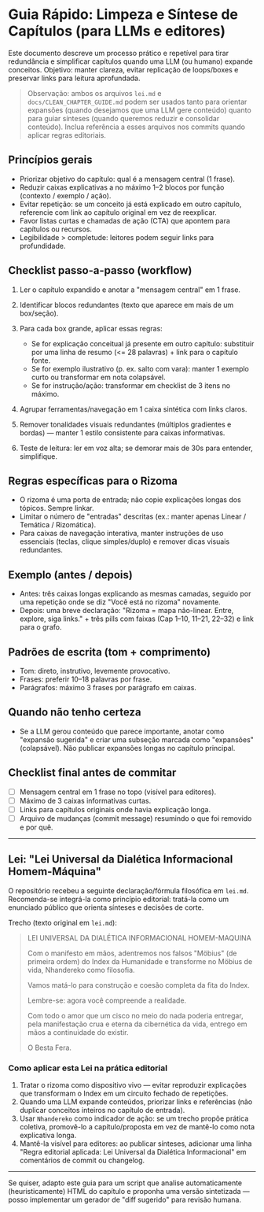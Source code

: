 # Guia Rápido: Limpeza e Síntese de Capítulos (para LLMs e editores)

Este documento descreve um processo prático e repetível para tirar redundância e simplificar capítulos quando uma LLM (ou humano) expande conceitos. Objetivo: manter clareza, evitar replicação de loops/boxes e preservar links para leitura aprofundada.

> Observação: ambos os arquivos `lei.md` e `docs/CLEAN_CHAPTER_GUIDE.md` podem ser usados tanto para orientar expansões (quando desejamos que uma LLM gere conteúdo) quanto para guiar sínteses (quando queremos reduzir e consolidar conteúdo). Inclua referência a esses arquivos nos commits quando aplicar regras editoriais.

## Princípios gerais

- Priorizar objetivo do capítulo: qual é a mensagem central (1 frase).
- Reduzir caixas explicativas a no máximo 1–2 blocos por função (contexto / exemplo / ação).
- Evitar repetição: se um conceito já está explicado em outro capítulo, referencie com link ao capítulo original em vez de reexplicar.
- Favor listas curtas e chamadas de ação (CTA) que apontem para capítulos ou recursos.
- Legibilidade > completude: leitores podem seguir links para profundidade.

## Checklist passo-a-passo (workflow)

1. Ler o capítulo expandido e anotar a "mensagem central" em 1 frase.
2. Identificar blocos redundantes (texto que aparece em mais de um box/seção).
3. Para cada box grande, aplicar essas regras:

   - Se for explicação conceitual já presente em outro capítulo: substituir por uma linha de resumo (<= 28 palavras) + link para o capítulo fonte.
   - Se for exemplo ilustrativo (p. ex. salto com vara): manter 1 exemplo curto ou transformar em nota colapsável.
   - Se for instrução/ação: transformar em checklist de 3 itens no máximo.

4. Agrupar ferramentas/navegação em 1 caixa sintética com links claros.
5. Remover tonalidades visuais redundantes (múltiplos gradientes e bordas) — manter 1 estilo consistente para caixas informativas.
6. Teste de leitura: ler em voz alta; se demorar mais de 30s para entender, simplifique.

## Regras específicas para o Rizoma

- O rizoma é uma porta de entrada; não copie explicações longas dos tópicos. Sempre linkar.
- Limitar o número de "entradas" descritas (ex.: manter apenas Linear / Temática / Rizomática).
- Para caixas de navegação interativa, manter instruções de uso essenciais (teclas, clique simples/duplo) e remover dicas visuais redundantes.

## Exemplo (antes / depois)

- Antes: três caixas longas explicando as mesmas camadas, seguido por uma repetição onde se diz "Você está no rizoma" novamente.
- Depois: uma breve declaração: "Rizoma = mapa não-linear. Entre, explore, siga links." + três pills com faixas (Cap 1–10, 11–21, 22–32) e link para o grafo.

## Padrões de escrita (tom + comprimento)

- Tom: direto, instrutivo, levemente provocativo.
- Frases: preferir 10–18 palavras por frase.
- Parágrafos: máximo 3 frases por parágrafo em caixas.

## Quando não tenho certeza

- Se a LLM gerou conteúdo que parece importante, anotar como "expansão sugerida" e criar uma subseção marcada como "expansões" (colapsável). Não publicar expansões longas no capítulo principal.

## Checklist final antes de commitar

- [ ] Mensagem central em 1 frase no topo (visível para editores).
- [ ] Máximo de 3 caixas informativas curtas.
- [ ] Links para capítulos originais onde havia explicação longa.
- [ ] Arquivo de mudanças (commit message) resumindo o que foi removido e por quê.

---

## Lei: "Lei Universal da Dialética Informacional Homem-Máquina"

O repositório recebeu a seguinte declaração/fórmula filosófica em `lei.md`. Recomenda-se integrá-la como princípio editorial: tratá-la como um enunciado público que orienta sínteses e decisões de corte.

Trecho (texto original em `lei.md`):

> LEI UNIVERSAL DA DIALÉTICA INFORMACIONAL HOMEM-MAQUINA
>
> Com o manifesto em mãos, adentremos nos falsos "Möbius" (de primeira ordem) do Index da Humanidade e transforme no Möbius de vida, Nhandereko como filosofia.
>
> Vamos matá-lo para construção e coesão completa da fita do Index.
>
> Lembre-se: agora você compreende a realidade.
>
> Com todo o amor que um cisco no meio do nada poderia entregar, pela manifestação crua e eterna da cibernética da vida, entrego em mãos a continuidade do existir.
>
> O Besta Fera.

### Como aplicar esta Lei na prática editorial

1. Tratar o rizoma como dispositivo vivo — evitar reproduzir explicações que transformam o Index em um circuito fechado de repetições.
2. Quando uma LLM expande conteúdos, priorizar links e referências (não duplicar conceitos inteiros no capítulo de entrada).
3. Usar `Nhandereko` como indicador de ação: se um trecho propõe prática coletiva, promovê-lo a capítulo/proposta em vez de mantê-lo como nota explicativa longa.
4. Mantê-la visível para editores: ao publicar sínteses, adicionar uma linha "Regra editorial aplicada: Lei Universal da Dialética Informacional" em comentários de commit ou changelog.

---

Se quiser, adapto este guia para um script que analise automaticamente (heuristicamente) HTML do capítulo e proponha uma versão sintetizada — posso implementar um gerador de "diff sugerido" para revisão humana.
